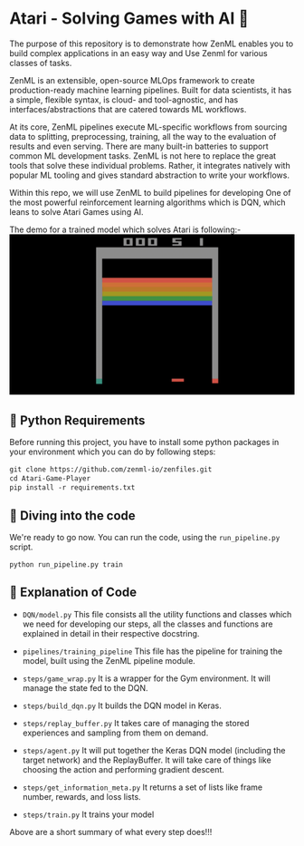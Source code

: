 # Atari - Solving Games with AI 🤖

The purpose of this repository is to demonstrate how ZenML enables you to build complex applications in an easy way and Use Zenml for various classes of tasks.

ZenML is an extensible, open-source MLOps framework to create production-ready machine learning pipelines. Built for data scientists, it has a simple, flexible syntax, is cloud- and tool-agnostic, and has interfaces/abstractions that are catered towards ML workflows.

At its core, ZenML pipelines execute ML-specific workflows from sourcing data to splitting, preprocessing, training, all the way to the evaluation of results and even serving. There are many built-in batteries to support common ML development tasks. ZenML is not here to replace the great tools that solve these individual problems. Rather, it integrates natively with popular ML tooling and gives standard abstraction to write your workflows.

Within this repo, we will use ZenML to build pipelines for developing One of the most powerful reinforcement learning algorithms which is DQN, which leans to solve Atari Games using AI.

The demo for a trained model which solves Atari is following:-
![](/_assets/demo.gif)

## 🐍 Python Requirements

Before running this project, you have to install some python packages in your environment which you can do by following steps:

```
git clone https://github.com/zenml-io/zenfiles.git
cd Atari-Game-Player
pip install -r requirements.txt
```

## 📓 Diving into the code

We're ready to go now. You can run the code, using the `run_pipeline.py` script.

```
python run_pipeline.py train
```

## 📓 Explanation of Code

- `DQN/model.py` This file consists all the utility functions and classes which we need for developing our steps, all the classes and functions are explained in detail in their respective docstring.

- `pipelines/training_pipeline` This file has the pipeline for training the model, built using the ZenML pipeline module.


- `steps/game_wrap.py` It is a wrapper for the Gym environment. It will manage the state fed to the DQN.
- `steps/build_dqn.py` It builds the DQN model in Keras.

- `steps/replay_buffer.py` It takes care of managing the stored experiences and sampling from them on demand.
- `steps/agent.py` It will put together the Keras DQN model (including the target network) and the ReplayBuffer. It will take care of things like choosing the action and performing gradient descent.
- `steps/get_information_meta.py` It returns a set of lists like frame number, rewards, and loss lists.
- `steps/train.py` It trains your model

Above are a short summary of what every step does!!!
